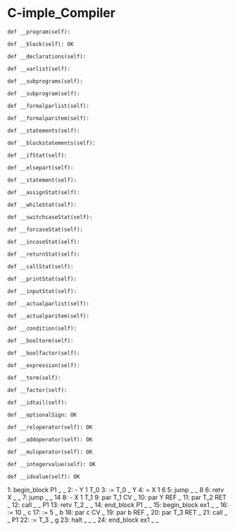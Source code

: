 # C-imple_Compiler


    def __program(self):

    def __block(self): OK

    def __declarations(self):

    def __varlist(self):

    def __subprograms(self):

    def __subprogram(self):

    def __formalparlist(self):

    def __formalparitem(self):

    def __statements(self):

    def __blockstatements(self):

    def __ifStat(self):

    def __elsepart(self):
    
    def __statement(self):

    def __assignStat(self):

    def __whileStat(self):

    def __switchcaseStat(self):

    def __forcaseStat(self):

    def __incaseStat(self):

    def __returnStat(self):

    def __callStat(self):

    def __printStat(self):

    def __inputStat(self):

    def __actualparlist(self):

    def __actualparitem(self):

    def __condition(self):

    def __boolterm(self):

    def __boolfactor(self):

    def __expression(self):

    def __term(self):

    def __factor(self):

    def __idtail(self): 

    def __optionalSign: OK

    def __reloperator(self): OK

    def __addoperator(self): OK

    def __muloperator(self): OK

    def __integervalue(self): OK 

    def __idvalue(self): OK

1: begin_block P1 _ _
2: - Y 1 T_0
3: := T_0 _ Y
4: = X 1 6
5: jump _ _ 8
6: retv X _ _
7: jump _ _ 14
8: - X 1 T_1
9: par T_1 CV _
10: par Y REF _
11: par T_2 RET _
12: call _ _ P1
13: retv T_2 _ _
14: end_block P1 _ _
15: begin_block ex1 _ _
16: := 10 _ c
17: := 5 _ b
18: par c CV _
19: par b REF _
20: par T_3 RET _
21: call _ _ P1
22: := T_3 _ g
23: halt _ _ _
24: end_block ex1 _ _